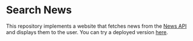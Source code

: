 # Search News

This repository implements a website that fetches news from the [News API](https://newsapi.org/) and displays them to the user. You can try a deployed version [here](https://youthful-shaw-4fffca.netlify.com).
